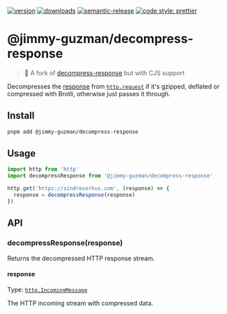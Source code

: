 [![version][version-badge]][package] [![downloads][downloads-badge]][npmtrends]
[![semantic-release][semantic-release-badge]][semantic-release]
[![code style: prettier][prettier-badge]][prettier]

# @jimmy-guzman/decompress-response

<!-- ![description starts here] -->

> 🍱 A fork of [decompress-response](https://github.com/sindresorhus/decompress-response) but with CJS support

Decompresses the [response](https://nodejs.org/api/http.html#http_class_http_incomingmessage) from [`http.request`](https://nodejs.org/api/http.html#http_http_request_options_callback) if it's gzipped, deflated or compressed with Brotli, otherwise just passes it through.

## Install

```sh
pnpm add @jimmy-guzman/decompress-response
```

## Usage

```ts
import http from 'http'
import decompressResponse from '@jimmy-guzman/decompress-response'

http.get('https://sindresorhus.com', (response) => {
  response = decompressResponse(response)
})
```

## API

### decompressResponse(response)

Returns the decompressed HTTP response stream.

#### response

Type: [`http.IncomingMessage`](https://nodejs.org/api/http.html#http_class_http_incomingmessage)

The HTTP incoming stream with compressed data.

<!-- ![usage ends here] -->

<!-- badges links -->

[version-badge]: https://img.shields.io/npm/v/decompress-response.svg?logo=npm&style=flat-square
[package]: https://www.npmjs.com/package/decompress-response
[downloads-badge]: https://img.shields.io/npm/dm/decompress-response.svg?logo=npm&style=flat-square
[npmtrends]: http://www.npmtrends.com/decompress-response
[semantic-release]: https://semantic-release.gitbook.io/semantic-release/
[semantic-release-badge]: https://img.shields.io/badge/%20%20%F0%9F%93%A6%F0%9F%9A%80-semantic--release-e10079.svg?style=flat-square
[coverage-badge]: https://img.shields.io/codecov/c/github/jimmy-guzman/decompress-response.svg?style=flat-square
[prettier-badge]: https://img.shields.io/badge/code_style-prettier-ff69b4.svg?style=flat-square
[prettier]: https://github.com/prettier/prettier
